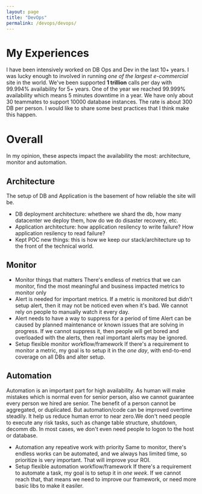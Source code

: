 ```yaml
---
layout: page
title: "DevOps"
permalink: /devops/devops/
---
```

# My Experiences
I have been intensively worked on DB Ops and Dev in the last 10+ years. I was lucky enough to involved in running *one of the largest e-commercial* site in the world. We've been supported **1 trillion** calls per day with 99.994% availability for 5+ years. One of the year we reached 99.999% availability which means 5 minutes downtime in a year. We have only about 30 teammates to support 10000 database instances. The rate is about 300 DB per person. I would like to share some best practices that I think make this happen.

# Overall
In my opinion, these aspects impact the availability the most: architecture, monitor and automation. 

## Architecture
The setup of DB and Application is the basement of how reliable the site will be. 
- DB deployment architecture: whethere we shard the db, how many datacenter we deploy them, how do we do disaster recovery, etc.
- Application architecture: how application resilency to write failure? How application resilency to read failure?
- Kept POC new things: this is how we keep our stack/architecture up to the front of the technical world.

## Monitor
- Monitor things that matters
There's endless of metrics that we can monitor, find the most meaningful and business impacted metrics to monitor only
- Alert is needed for important metrics.
If a metric is monitored but didn't setup alert, then it may not be noticed even when it's bad. We cannot rely on people to manually watch it every day.
- Alert needs to have a way to suppress for a period of time
Alert can be caused by planned maintenance or known issues that are solving in progress. If we cannot suppress it, then people will get bored and overloaded with the alerts, then real important alerts may be ignored.
- Setup flexible monitor workflow/framework 
If there's a requirement to monitor a metric, my goal is to setup it in the *one day*, with end-to-end coverage on all DBs and alter setup. 

## Automation
Automation is an important part for high availability. As human will make mistakes which is normal even for senior person, also we cannot guarantee every person we hired are senior. The benefit of a person cannot be aggregated, or duplicated. But automation/code can be improved overtime steadily. It help us reduce human error to near zero.We don't need people to execute any risk tasks, such as change table structure, shutdown, decomm db. In most cases, we don't even need people to logon to the host or database.  
- Automation any repeative work with priority
Same to monitor, there's endless works can be automated, and we always has limited time, so prioritize is very important. That will improve your ROI.
- Setup flexible automation workflow/framework 
If there's a requirement to automate a task, my goal is to setup it in *one week*. If we cannot reach that, that means we need to improve our framework, or need more basic libs to make it easiler.
